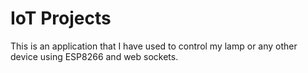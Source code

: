 # IoT Projects

This is an application that I have used to control my lamp or any other device using ESP8266 and web sockets.



